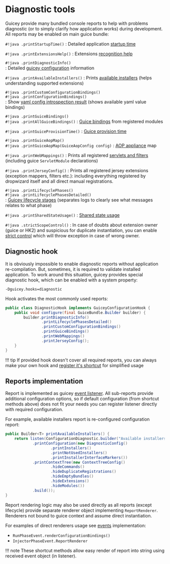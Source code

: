 # Diagnostic tools

Guicey provide many bundled console reports to help with problems diagnostic (or to simply clarify how application works)
during development. All reports may be enabled on main guice bundle:

`#!java .printStartupTime()`
:   Detailed application [startup time](startup-report.md)

`#!java .printExtensionsHelp()`
:   Extensions [recognition help](extensions-report.md)

`#!java .printDiagnosticInfo()`  
:   Detailed [guicey configuration](configuration-report.md) information

`#!java .printAvailableInstallers()`
:   Prints [available installers](installers-report.md) (helps understanding supported extensions)

`#!java .printCustomConfigurationBindings()`  
`#!java .printConfigurationBindings()`     
:   Show [yaml config introspection result](yaml-values-report.md) (shows available yaml value bindings)
  
`#!java .printGuiceBindings()`  
`#!java .printAllGuiceBindings()`
:   [Guice bindings](guice-report.md) from registered modules

`#!java .printGuiceProvisionTime()`
:   [Guice provision time](guice-report.md) 

`#!java .printGuiceAopMap()`  
`#!java .printGuiceAopMap(GuiceAopConfig config)`
:   [AOP appliance](aop-report.md) map

`#!java .printWebMappings()`
:   Prints all registered [servlets and filters](web-report.md) (including guice `ServletModule` declarations)

`#!java .printJerseyConfig()`
:   Prints all registered jersey extensions (exception mappers, filters etc.): including everything registered by 
    dropwizard itself and all direct manual registrations. 
  
`#!java .printLifecyclePhases()`  
`#!java .printLifecyclePhasesDetailed()`  
:   [Guicey lifecycle stages](lifecycle-report.md) (separates logs to clearly see what messages relates to what phase)

`#!java .printSharedStateUsage()`
:   [Shared state usage](shared-state-report.md) 

`#!java .strictScopeControl()`
:   In case of doubts about extension owner (guice or HK2) and suspicious for duplicate instantiation, 
    you can enable [strict control](../hk2.md#hk2-scope-debug) which will throw exception in case of wrong owner.   

## Diagnostic hook

It is obviously impossible to enable diagnostic reports without application re-compilation. 
But, sometimes, it is required to validate installed application. To work around this situation,
guicey provides special diagnostic hook, which can be enabled with a system property:

```
-Dguicey.hooks=diagnostic
```

Hook activates the most commonly used reports:

```java
public class DiagnosticHook implements GuiceyConfigurationHook {
    public void configure(final GuiceBundle.Builder builder) {
        builder.printDiagnosticInfo()
                .printLifecyclePhasesDetailed()
                .printCustomConfigurationBindings()
                .printGuiceBindings()
                .printWebMappings()
                .printJerseyConfig();
    }
}
``` 

!!! tip
    If provided hook doesn't cover all required reports, you can always make your own hook
    and [register it's shortcut](../configuration.md#hooks-related) for simplified usage 

## Reports implementation

Report is implemented as guicey [event listener](../events.md). All sub-reports provide additional configuration
options, so if default configuration (from shortcut methods above) does not fit your needs
you can register listener directly with required configuration.

For example, available installers report is re-configured configuration report:

```java
public Builder<T> printAvailableInstallers() {
    return listen(ConfigurationDiagnostic.builder("Available installers report")
            .printConfiguration(new DiagnosticConfig()
                    .printInstallers()
                    .printNotUsedInstallers()
                    .printInstallerInterfaceMarkers())
            .printContextTree(new ContextTreeConfig()
                    .hideCommands()
                    .hideDuplicateRegistrations()
                    .hideEmptyBundles()
                    .hideExtensions()
                    .hideModules())
            .build());
}
```

Report rendering logic may also be used directly as all reports (except lifecycle) provide separate renderer object
implementing `ReportRenderer`. Renderers not bound to guice context and assume direct instantiation. 

For examples of direct renderers usage see [events](../events.md) implementation:

* `RunPhaseEvent.renderConfigurationBindings()`
* `InjectorPhaseEvent.ReportRenderer` 

!!! note
    These shortcut methods allow easy render of report into string 
    using received event object (in listener). 
